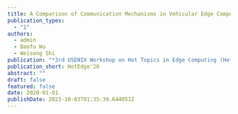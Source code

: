 ```yaml
---
title: A Comparison of Communication Mechanisms in Vehicular Edge Computing
publication_types:
  - "1"
authors:
  - admin
  - Baofu Wu
  - Weisong Shi
publication: "*3rd USENIX Workshop on Hot Topics in Edge Computing (HotEdge 20)*"
publication_short: HotEdge'20
abstract: ""
draft: false
featured: false
date: 2020-01-01
publishDate: 2023-10-03T01:35:39.644051Z
---
```

